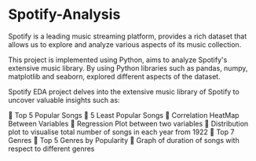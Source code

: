 # Spotify-Analysis
Spotify is a leading music streaming platform, provides a rich dataset that allows us to explore and analyze various aspects of its music collection. 

This project is implemented using Python, aims to analyze Spotify's extensive music library. By using Python libraries such as pandas, numpy, matplotlib and seaborn, explored different aspects of the dataset.

Spotify EDA project delves into the extensive music library of Spotify to uncover valuable insights such as: 

📌 Top 5 Popular Songs
📌 5 Least Popular Songs 
📌 Correlation HeatMap Between Variables
📌 Regression Plot between two variables
📌 Distribution plot to visualise total number of songs in each year from 1922 
📌 Top 7 Genres 
📌 Top 5 Genres by Popularity
📌 Graph of duration of songs with respect to different genres
